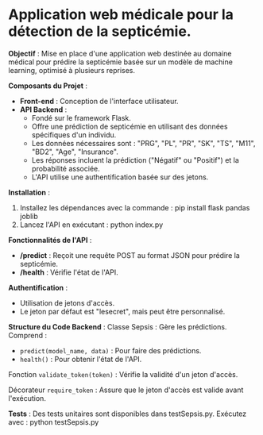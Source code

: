 # Application web médicale pour la détection de la septicémie.

**Objectif** :
Mise en place d'une application web destinée au domaine médical pour prédire la septicémie basée sur un modèle de machine learning, optimisé à plusieurs reprises.

**Composants du Projet** :
- **Front-end** : Conception de l'interface utilisateur.
- **API Backend** :
  - Fondé sur le framework Flask.
  - Offre une prédiction de septicémie en utilisant des données spécifiques d'un individu.
  - Les données nécessaires sont : "PRG", "PL", "PR", "SK", "TS", "M11", "BD2", "Age", "Insurance".
  - Les réponses incluent la prédiction ("Négatif" ou "Positif") et la probabilité associée.
  - L'API utilise une authentification basée sur des jetons.

**Installation** :
1. Installez les dépendances avec la commande :
pip install flask pandas joblib
2. Lancez l'API en exécutant :
python index.py

**Fonctionnalités de l'API** :
- **/predict** : Reçoit une requête POST au format JSON pour prédire la septicémie.
- **/health** : Vérifie l'état de l'API.

**Authentification** :
- Utilisation de jetons d'accès.
- Le jeton par défaut est "lesecret", mais peut être personnalisé.

**Structure du Code Backend** :
Classe Sepsis : Gère les prédictions. Comprend :
- `predict(model_name, data)` : Pour faire des prédictions.
- `health()` : Pour obtenir l'état de l'API.

Fonction `validate_token(token)` : Vérifie la validité d'un jeton d'accès.

Décorateur `require_token` : Assure que le jeton d'accès est valide avant l'exécution.

**Tests** :
Des tests unitaires sont disponibles dans testSepsis.py. Exécutez avec :
python testSepsis.py
